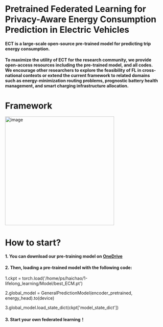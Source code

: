 # Pretrained Federated Learning for Privacy-Aware Energy Consumption Prediction in Electric Vehicles
#### ECT is a large-scale open-source pre-trained model for predicting trip energy consumption. 

#### To maximize the utility of ECT for the research community, we provide open-access resources including the pre-trained model, and all codes. We encourage other researchers to explore the feasibility of FL in cross-national contexts or extend the current framework to related domains such as energy-minimization routing problems, prognostic battery health management, and smart charging infrastructure allocation.
# Framework

<img width="356" alt="image" src="https://github.com/user-attachments/assets/00e1dbe4-aefa-4138-8b34-1a52b99f2ed4" />

# How to start?

#### 1. You can download our pre-training model on [OneDrive](https://1drv.ms/u/c/284956e407934917/EW_79LiVimRHvlc6Ne1Zi1EBV_90rNBWObv05X33l7ZJTw)
#### 2. Then, loading a pre-trained model with the following code:
1.ckpt = torch.load('/home/ps/haichao/1-lifelong_learning/Model/best_ECM.pt')

2.global_model = GeneralPredictionModel(encoder_pretrained, energy_head).to(device)

3.global_model.load_state_dict(ckpt['model_state_dict'])

#### 3. Start your own federated learning！


